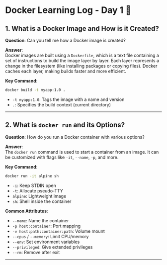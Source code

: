 
# Docker Learning Log - Day 1 🐳

## 1. What is a Docker Image and How is it Created?

**Question**: Can you tell me how a Docker image is created?

**Answer**:  
Docker images are built using a `Dockerfile`, which is a text file containing a set of instructions to build the image layer by layer. Each layer represents a change in the filesystem (like installing packages or copying files). Docker caches each layer, making builds faster and more efficient.

**Key Command**:
```bash
docker build -t myapp:1.0 .
```
- `-t myapp:1.0`: Tags the image with a name and version
- `.`: Specifies the build context (current directory)

---

## 2. What is `docker run` and its Options?

**Question**: How do you run a Docker container with various options?

**Answer**:  
The `docker run` command is used to start a container from an image. It can be customized with flags like `-it`, `--name`, `-p`, and more.

**Key Command**:
```bash
docker run -it alpine sh
```
- `-i`: Keep STDIN open
- `-t`: Allocate pseudo-TTY
- `alpine`: Lightweight image
- `sh`: Shell inside the container

**Common Attributes**:
- `--name`: Name the container
- `-p host:container`: Port mapping
- `-v host:path:container:path`: Volume mount
- `--cpus` / `--memory`: Limit CPU/memory
- `--env`: Set environment variables
- `--privileged`: Give extended privileges
- `--rm`: Remove after exit

---

